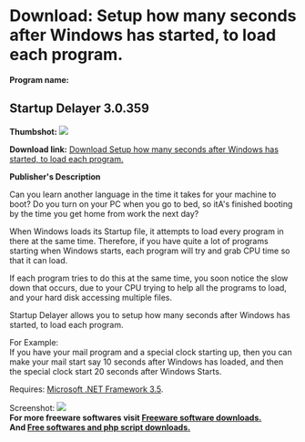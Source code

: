 # Download: Setup how many seconds after Windows has started, to load each program.

**Program name:**

## Startup Delayer 3.0.359

  
**Thumbshot:** ![](http://www.freewarefiles.com/screenshot/startdelay_md.jpg)   
  
**Download link:** [Download Setup how many seconds after Windows has started, to load each program.](http://freesoftwares.boysofts.com/Startup-Delayer_program_1418.html)  
  


**Publisher's Description**  
  


Can you learn another language in the time it takes for your machine to boot? Do you turn on your PC when you go to bed, so itA's finished booting by the time you get home from work the next day? 

When Windows loads its Startup file, it attempts to load every program in there at the same time. Therefore, if you have quite a lot of programs starting when Windows starts, each program will try and grab CPU time so that it can load.

If each program tries to do this at the same time, you soon notice the slow down that occurs, due to your CPU trying to help all the programs to load, and your hard disk accessing multiple files. 

Startup Delayer allows you to setup how many seconds after Windows has started, to load each program. 

For Example:   
If you have your mail program and a special clock starting up, then you can make your mail start say 10 seconds after Windows has loaded, and then the special clock start 20 seconds after Windows Starts.

Requires: [Microsoft .NET Framework 3.5](http://www.freewarefiles.com/Microsoft-NET-Framework-3-5-SP1_program_31320.html).

  
  
Screenshot: ![](http://www.freewarefiles.com/screenshot/startdelay.jpg)   
**For more freeware softwares visit [Freeware software downloads.](http://freesoftwares.boysofts.com/)**   
**And [Free softwares and php script downloads.](http://www.boysofts.com/)**
